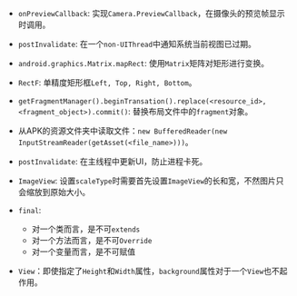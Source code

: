 * `onPreviewCallback`: 实现`Camera.PreviewCallback`，在摄像头的预览帧显示时调用。

* `postInvalidate`: 在一个`non-UIThread`中通知系统当前视图已过期。

* `android.graphics.Matrix.mapRect`: 使用`Matrix`矩阵对矩形进行变换。

* `RectF`: 单精度矩形框`Left, Top, Right, Bottom`。

* `getFragmentManager().beginTransation().replace(<resource_id>, <fragment_object>).commit()`: 替换布局文件中的`fragment`对象。

* 从APK的资源文件夹中读取文件：`new BufferedReader(new InputStreamReader(getAsset(<file_name>)))`。

* `postInvalidate`: 在主线程中更新UI，防止进程卡死。

* `ImageView`: 设置`scaleType`时需要首先设置`ImageView`的长和宽，不然图片只会缩放到原始大小。

* `final`: 
  * 对一个类而言，是不可`extends`
  * 对一个方法而言，是不可`Override`
  * 对一个变量而言，是不可赋值
  
* `View`：即使指定了`Height`和`Width`属性，`background`属性对于一个`View`也不起作用。
